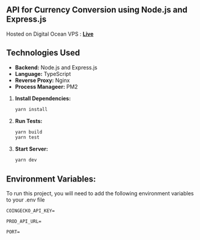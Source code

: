 ## API for Currency Conversion using Node.js and Express.js

Hosted on Digital Ocean VPS : [**Live**](https://manraj.in.net)


## Technologies Used

- **Backend:** Node.js and Express.js
- **Language:** TypeScript
- **Reverse Proxy:** Nginx
- **Process Manageer:** PM2


1. **Install Dependencies:**
   ```bash
   yarn install
    ```
   
2. **Run Tests:**
   ```bash
   yarn build
   yarn test
    ```
   
3. **Start Server:**
   ```bash
   yarn dev
    ```

## Environment Variables:

To run this project, you will need to add the following environment variables to your .env file

`COINGECKO_API_KEY=`

`PROD_API_URL=`

`PORT=`


